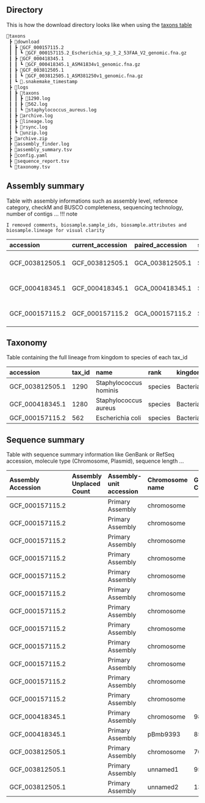 ## Directory
This is how the download directory looks like when using the [taxons table](./inputs.md/#tables)
``` sh
📂taxons
 ┣ 📂download
 ┃ ┣ 📂GCF_000157115.2
 ┃ ┃ ┗ 📜GCF_000157115.2_Escherichia_sp_3_2_53FAA_V2_genomic.fna.gz
 ┃ ┣ 📂GCF_000418345.1
 ┃ ┃ ┗ 📜GCF_000418345.1_ASM41834v1_genomic.fna.gz
 ┃ ┣ 📂GCF_003812505.1
 ┃ ┃ ┗ 📜GCF_003812505.1_ASM381250v1_genomic.fna.gz
 ┃ ┗ 📜.snakemake_timestamp
 ┣ 📂logs
 ┃ ┣ 📂taxons
 ┃ ┃ ┣ 📜1290.log
 ┃ ┃ ┣ 📜562.log
 ┃ ┃ ┗ 📜staphylococcus_aureus.log
 ┃ ┣ 📜archive.log
 ┃ ┣ 📜lineage.log
 ┃ ┣ 📜rsync.log
 ┃ ┗ 📜unzip.log
 ┣ 📜archive.zip
 ┣ 📜assembly_finder.log
 ┣ 📜assembly_summary.tsv
 ┣ 📜config.yaml
 ┣ 📜sequence_report.tsv
 ┗ 📜taxonomy.tsv
```

## Assembly summary
Table with assembly informations such as assembly level, reference category, checkM and BUSCO completeness, sequencing technology, number of contigs ...
!!! note

    I removed comments, biosample.sample_ids, biosample.attributes and biosample.lineage for visual clarity

| accession       | current_accession | paired_accession | source_database        | annotation_info.method                          | annotation_info.name                               | annotation_info.pipeline                           | annotation_info.provider | annotation_info.release_date | annotation_info.software_version | annotation_info.stats.gene_counts.non_coding | annotation_info.stats.gene_counts.protein_coding | annotation_info.stats.gene_counts.pseudogene | annotation_info.stats.gene_counts.total | assembly_level  | assembly_method                        | assembly_name               | assembly_status | assembly_type | bioproject_accession | biosample.accession | biosample.bioprojects          | biosample.description.organism_name | biosample.description.tax_id | biosample.description.title                                              | biosample.last_updated  | biosample.models | biosample.owner.contacts | biosample.owner.name            | biosample.package | biosample.publication_date | biosample.status.status | biosample.status.when   | biosample.submission_date | paired_assembly.accession | paired_assembly.annotation_name                    | paired_assembly.status | refseq_category       | release_date | sequencing_tech     | submitter                       | contig_l50 | contig_n50 | gc_count | gc_percent | genome_coverage | number_of_component_sequences | number_of_contigs | number_of_scaffolds | scaffold_l50 | scaffold_n50 | total_number_of_chromosomes | total_sequence_length | total_ungapped_length | average_nucleotide_identity.best_ani_match.ani | average_nucleotide_identity.best_ani_match.assembly | average_nucleotide_identity.best_ani_match.assembly_coverage | average_nucleotide_identity.best_ani_match.category | average_nucleotide_identity.best_ani_match.organism_name | average_nucleotide_identity.best_ani_match.type_assembly_coverage | average_nucleotide_identity.category | average_nucleotide_identity.comment | average_nucleotide_identity.match_status | average_nucleotide_identity.submitted_ani_match.ani | average_nucleotide_identity.submitted_ani_match.assembly | average_nucleotide_identity.submitted_ani_match.assembly_coverage | average_nucleotide_identity.submitted_ani_match.category | average_nucleotide_identity.submitted_ani_match.organism_name | average_nucleotide_identity.submitted_ani_match.type_assembly_coverage | average_nucleotide_identity.submitted_organism | average_nucleotide_identity.submitted_species | average_nucleotide_identity.taxonomy_check_status | checkm_info.checkm_marker_set | checkm_info.checkm_marker_set_rank | checkm_info.checkm_species_tax_id | checkm_info.checkm_version | checkm_info.completeness | checkm_info.completeness_percentile | checkm_info.contamination | infraspecific_names.strain | organism_name          | tax_id | biosample.description.comment | common_name | wgs_info.master_wgs_url                             | wgs_info.wgs_contigs_url                       | wgs_info.wgs_project_accession | path                                                                                |
| :-------------- | :---------------- | :--------------- | :--------------------- | :---------------------------------------------- | :------------------------------------------------- | :------------------------------------------------- | :----------------------- | :--------------------------- | :------------------------------- | :------------------------------------------- | :----------------------------------------------- | :------------------------------------------- | :-------------------------------------- | :-------------- | :------------------------------------- | :-------------------------- | :-------------- | :------------ | :------------------- | :------------------ | :----------------------------- | :---------------------------------- | :--------------------------- | :----------------------------------------------------------------------- | :---------------------- | :--------------- | :----------------------- | :------------------------------ | :---------------- | :------------------------- | :---------------------- | :---------------------- | :------------------------ | :------------------------ | :------------------------------------------------- | :--------------------- | :-------------------- | :----------- | :------------------ | :------------------------------ | :--------- | :--------- | :------- | :--------- | :-------------- | :---------------------------- | :---------------- | :------------------ | :----------- | :----------- | :-------------------------- | :-------------------- | :-------------------- | :--------------------------------------------- | :-------------------------------------------------- | :----------------------------------------------------------- | :-------------------------------------------------- | :------------------------------------------------------- | :---------------------------------------------------------------- | :----------------------------------- | :---------------------------------- | :--------------------------------------- | :-------------------------------------------------- | :------------------------------------------------------- | :---------------------------------------------------------------- | :------------------------------------------------------- | :------------------------------------------------------------ | :--------------------------------------------------------------------- | :--------------------------------------------- | :-------------------------------------------- | :------------------------------------------------ | :---------------------------- | :--------------------------------- | :-------------------------------- | :------------------------- | :----------------------- | :---------------------------------- | :------------------------ | :------------------------- | :--------------------- | :----- | :---------------------------- | :---------- | :-------------------------------------------------- | :--------------------------------------------- | :----------------------------- | :---------------------------------------------------------------------------------- |
| GCF_003812505.1 | GCF_003812505.1   | GCA_003812505.1  | SOURCE_DATABASE_REFSEQ | Best-placed reference protein set; GeneMarkS-2+ | NCBI Prokaryotic Genome Annotation Pipeline (PGAP) | NCBI Prokaryotic Genome Annotation Pipeline (PGAP) | NCBI RefSeq              | 2023-03-24                   | 6.4                              | 85                                           | 2141                                             | 34                                           | 2260                                    | Complete Genome | SMRT v. 2.3.0, HGAP v. 3.0             | ASM381250v1                 | current         | haploid       | PRJNA231221          | SAMN10163251        | [{'accession': 'PRJNA231221'}] | Staphylococcus hominis              | 1290                         | Pathogen: clinical or host-associated sample from Staphylococcus hominis | 2019-05-14T13:08:20.304 | ['Pathogen.cl']  | [{}]                     | US Food and Drug Administration | Pathogen.cl.1.0   | 2018-10-02T00:00:00.000    | live                    | 2018-10-02T12:23:11.101 | 2018-10-02T12:23:11.100   | GCA_003812505.1           | NCBI Prokaryotic Genome Annotation Pipeline (PGAP) | current                | representative genome | 2018-11-21   | PacBio; Illumina    | US Food and Drug Administration | 1          | 2220494    | 713682   | 31.5       | 19.6x           | 3                             | 3                 | 3                   | 1            | 2220494      | 3.0                         | 2257431               | 2257431               | 99.99                                          | GCA_900458635.1                                     | 98.99                                                        | type                                                | Staphylococcus hominis                                   | 99.01                                                             | category_na                          | na                                  | species_match                            | 99.99                                               | GCA_900458635.1                                          | 98.99                                                             | type                                                     | Staphylococcus hominis                                        | 99.01                                                                  | Staphylococcus hominis                         | Staphylococcus hominis                        | OK                                                | Staphylococcus hominis        | species                            | 1290                              | v1.2.2                     | 90.97                    | 58.15603                            | 2.63                      | FDAARGOS_575               | Staphylococcus hominis | 1290   | na                            | na          | na                                                  | na                                             | na                             | /path/to/GCF_003812505.1/GCF_003812505.1_ASM381250v1_genomic.fna.gz                 |
| GCF_000418345.1 | GCF_000418345.1   | GCA_000418345.1  | SOURCE_DATABASE_REFSEQ | Best-placed reference protein set; GeneMarkS-2+ | NCBI Prokaryotic Genome Annotation Pipeline (PGAP) | NCBI Prokaryotic Genome Annotation Pipeline (PGAP) | NCBI RefSeq              | 2023-12-14                   | 6.6                              | 80                                           | 2825                                             | 109                                          | 3014                                    | Complete Genome | Newbler v. 2.5.3; Celera software v.7  | ASM41834v1                  | current         | haploid       | PRJNA196937          | SAMN02603524        | [{'accession': 'PRJNA196937'}] | Staphylococcus aureus Bmb9393       | 1321369                      | Sample from Staphylococcus aureus Bmb9393                                | 2015-05-18T13:18:49.507 | ['Generic']      | na                       | NCBI                            | Generic.1.0       | 2014-01-30T14:21:36.850    | live                    | 2014-01-30T14:21:36.850 | 2014-01-30T14:21:36.850   | GCA_000418345.1           | Annotation submitted by LNCC                       | current                | na                    | 2013-07-05   | 454 GS FLX Titanium | LNCC                            | 1          | 2980548    | 981903   | 33.0       | 25.0x           | 2                             | 2                 | 2                   | 1            | 2980548      | 2.0                         | 2983456               | 2983456               | 99.47                                          | GCA_006364675.1                                     | 89.23                                                        | type                                                | Staphylococcus aureus                                    | 95.52                                                             | category_na                          | na                                  | species_match                            | 99.47                                               | GCA_006364675.1                                          | 89.23                                                             | type                                                     | Staphylococcus aureus                                         | 95.52                                                                  | Staphylococcus aureus                          | Staphylococcus aureus                         | OK                                                | Staphylococcus aureus         | species                            | 1280                              | v1.2.2                     | 98.37                    | 55.30531                            | 0.47                      | Bmb9393                    | Staphylococcus aureus  | 1280   | na                            | na          | na                                                  | na                                             | na                             | /path/to/GCF_000418345.1/GCF_000418345.1_ASM41834v1_genomic.fna.gz                  |
| GCF_000157115.2 | GCF_000157115.2   | GCA_000157115.2  | SOURCE_DATABASE_REFSEQ | Best-placed reference protein set; GeneMarkS-2+ | NCBI Prokaryotic Genome Annotation Pipeline (PGAP) | NCBI Prokaryotic Genome Annotation Pipeline (PGAP) | NCBI RefSeq              | 2023-05-18                   | 6.5                              | 98                                           | 4773                                             | 265                                          | 5136                                    | Scaffold        | Newbler v. 2.0.0-PreRelease-04/10/2008 | Escherichia_sp_3_2_53FAA_V2 | current         | haploid       | PRJNA32465           | SAMN02463704        | [{}]                           | Escherichia coli                    | 562                          | MIGS Cultured Bacterial/Archaeal sample from Escherichia coli            | 2019-05-16T02:06:52.537 | ['MIGS.ba']      | na                       | NCBI                            | MIGS.ba.6.0       | 2013-12-18T00:00:00.000    | live                    | 2013-12-18T12:35:26     | 2013-12-18T11:11:28.597   | GCA_000157115.2           | Annotation submitted by Broad Institute            | current                | na                    | 2015-07-15   | 454                 | Broad Institute                 | 8          | 213698     | 2600342  | 50.5       | 19.0x           | 104                           | 104               | 12                  | 2            | 953648       | na                          | 5153453               | 5144253               | 99.77                                          | GCA_000013265.1                                     | 93.44                                                        | claderef                                            | Escherichia coli                                         | 92.8                                                              | category_na                          | na                                  | species_match                            | 99.77                                               | GCA_000013265.1                                          | 93.44                                                             | claderef                                                 | Escherichia coli UTI89                                        | 92.8                                                                   | Escherichia coli                               | Escherichia coli                              | OK                                                | Escherichia coli              | species                            | 562                               | v1.2.2                     | 98.56                    | 27.096497                           | 0.89                      | 3_2_53FAA                  | Escherichia coli       | 562    | Keywords: GSC:MIxS;MIGS:6.0   | E. coli     | https://www.ncbi.nlm.nih.gov/nuccore/ACAC00000000.2 | https://www.ncbi.nlm.nih.gov/Traces/wgs/ACAC02 | ACAC02                         | /path/to/GCF_000157115.2/GCF_000157115.2_Escherichia_sp_3_2_53FAA_V2_genomic.fna.gz |

## Taxonomy

Table containing the full lineage from kingdom to species of each tax_id

| accession       | tax_id | name                   | rank    | kingdom  | phylum         | class               | order            | family             | genus          | species                |
| :-------------- | :----- | :--------------------- | :------ | :------- | :------------- | :------------------ | :--------------- | :----------------- | :------------- | :--------------------- |
| GCF_003812505.1 | 1290   | Staphylococcus hominis | species | Bacteria | Bacillota      | Bacilli             | Bacillales       | Staphylococcaceae  | Staphylococcus | Staphylococcus hominis |
| GCF_000418345.1 | 1280   | Staphylococcus aureus  | species | Bacteria | Bacillota      | Bacilli             | Bacillales       | Staphylococcaceae  | Staphylococcus | Staphylococcus aureus  |
| GCF_000157115.2 | 562    | Escherichia coli       | species | Bacteria | Pseudomonadota | Gammaproteobacteria | Enterobacterales | Enterobacteriaceae | Escherichia    | Escherichia coli       |


## Sequence summary

Table with sequence summary information like GenBank or RefSeq accession, molecule type (Chromosome, Plasmid), sequence length ...

| Assembly Accession | Assembly Unplaced Count | Assembly-unit accession | Chromosome name | GC Count | GC Percent | GenBank seq accession | Molecule type | Ordering | RefSeq seq accession | Role               | Seq length | UCSC style name | Unlocalized Count |
| :----------------- | :---------------------- | :---------------------- | :-------------- | :------- | :--------- | :-------------------- | :------------ | :------- | :------------------- | :----------------- | :--------- | :-------------- | :---------------- |
| GCF_000157115.2    |                         | Primary Assembly        | chromosome      |          |            | KQ235739.1            | Chromosome    |          | NZ_KQ235739.1        | unplaced-scaffold  | 953648     |                 |                   |
| GCF_000157115.2    |                         | Primary Assembly        | chromosome      |          |            | KQ235740.1            | Chromosome    |          | NZ_KQ235740.1        | unplaced-scaffold  | 35389      |                 |                   |
| GCF_000157115.2    |                         | Primary Assembly        | chromosome      |          |            | KQ235741.1            | Chromosome    |          | NZ_KQ235741.1        | unplaced-scaffold  | 782863     |                 |                   |
| GCF_000157115.2    |                         | Primary Assembly        | chromosome      |          |            | KQ235742.1            | Chromosome    |          | NZ_KQ235742.1        | unplaced-scaffold  | 4343       |                 |                   |
| GCF_000157115.2    |                         | Primary Assembly        | chromosome      |          |            | KQ235743.1            | Chromosome    |          | NZ_KQ235743.1        | unplaced-scaffold  | 5458       |                 |                   |
| GCF_000157115.2    |                         | Primary Assembly        | chromosome      |          |            | KQ235744.1            | Chromosome    |          | NZ_KQ235744.1        | unplaced-scaffold  | 176042     |                 |                   |
| GCF_000157115.2    |                         | Primary Assembly        | chromosome      |          |            | KQ235745.1            | Chromosome    |          | NZ_KQ235745.1        | unplaced-scaffold  | 529000     |                 |                   |
| GCF_000157115.2    |                         | Primary Assembly        | chromosome      |          |            | KQ235746.1            | Chromosome    |          | NZ_KQ235746.1        | unplaced-scaffold  | 2543925    |                 |                   |
| GCF_000157115.2    |                         | Primary Assembly        | chromosome      |          |            | KQ235747.1            | Chromosome    |          | NZ_KQ235747.1        | unplaced-scaffold  | 1815       |                 |                   |
| GCF_000157115.2    |                         | Primary Assembly        | chromosome      |          |            | KQ235748.1            | Chromosome    |          | NZ_KQ235748.1        | unplaced-scaffold  | 1451       |                 |                   |
| GCF_000157115.2    |                         | Primary Assembly        | chromosome      |          |            | KQ235749.1            | Chromosome    |          | NZ_KQ235749.1        | unplaced-scaffold  | 113382     |                 |                   |
| GCF_000157115.2    |                         | Primary Assembly        | chromosome      |          |            | KQ235750.1            | Chromosome    |          | NZ_KQ235750.1        | unplaced-scaffold  | 6137       |                 |                   |
| GCF_000418345.1    |                         | Primary Assembly        | chromosome      | 981048   |            | CP005288.1            | Chromosome    |          | NC_021670.1          | assembled-molecule | 2980548    |                 |                   |
| GCF_000418345.1    |                         | Primary Assembly        | pBmb9393        | 855      |            | CP005289.1            | Plasmid       |          | NC_021657.1          | assembled-molecule | 2908       |                 |                   |
| GCF_003812505.1    |                         | Primary Assembly        | chromosome      | 702792   |            | CP033732.1            | Chromosome    |          | NZ_CP033732.1        | assembled-molecule | 2220494    |                 |                   |
| GCF_003812505.1    |                         | Primary Assembly        | unnamed1        | 9555     |            | CP033731.1            | Plasmid       |          | NZ_CP033731.1        | assembled-molecule | 32498      |                 |                   |
| GCF_003812505.1    |                         | Primary Assembly        | unnamed2        | 1335     |            | CP033733.1            | Plasmid       |          | NZ_CP033733.1        | assembled-molecule | 4439       |                 |                   |	
